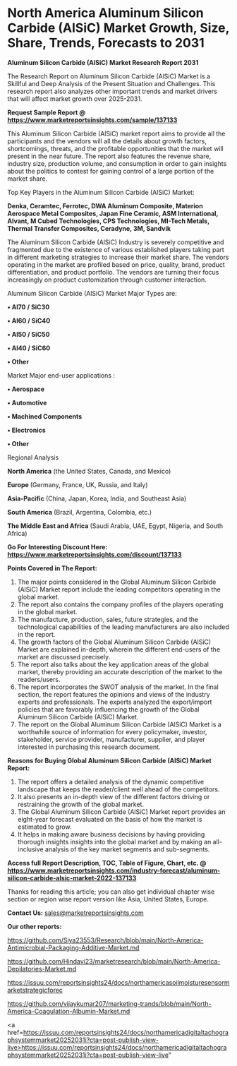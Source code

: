 # North America Aluminum Silicon Carbide (AlSiC) Market Growth, Size, Share, Trends, Forecasts to 2031

<strong>Aluminum Silicon Carbide (AlSiC) Market Research Report 2031</strong>

The Research Report on Aluminum Silicon Carbide (AlSiC) Market is a Skillful and Deep Analysis of the Present Situation and Challenges. This research report also analyzes other important trends and market drivers that will affect market growth over 2025-2031.

<strong>Request Sample Report @ <a href=https://www.marketreportsinsights.com/sample/137133>https://www.marketreportsinsights.com/sample/137133</a></strong>

This Aluminum Silicon Carbide (AlSiC) market report aims to provide all the participants and the vendors will all the details about growth factors, shortcomings, threats, and the profitable opportunities that the market will present in the near future. The report also features the revenue share, industry size, production volume, and consumption in order to gain insights about the politics to contest for gaining control of a large portion of the market share.

Top Key Players in the Aluminum Silicon Carbide (AlSiC) Market:

<strong>Denka, Ceramtec, Ferrotec, DWA Aluminum Composite, Materion Aerospace Metal Composites, Japan Fine Ceramic, ASM International, Alvant, M Cubed Technologies, CPS Technologies, MI-Tech Metals, Thermal Transfer Composites, Ceradyne, 3M, Sandvik</strong>

The Aluminum Silicon Carbide (AlSiC) Industry is severely competitive and fragmented due to the existence of various established players taking part in different marketing strategies to increase their market share. The vendors operating in the market are profiled based on price, quality, brand, product differentiation, and product portfolio. The vendors are turning their focus increasingly on product customization through customer interaction.

Aluminum Silicon Carbide (AlSiC) Market Major Types are:

<strong>• Al70 / SiC30

• Al60 / SiC40

• Al50 / SiC50

• Al40 / SiC60

• Other</strong>

Market Major end-user applications :

<strong>• Aerospace

• Automotive

• Machined Components

• Electronics

• Other</strong>

Regional Analysis

</u><strong><b>North America</b></strong> (the United States, Canada, and Mexico)

<strong><b>Europe </b></strong>(Germany, France, UK, Russia, and Italy)

<strong><b>Asia-Pacific</b></strong> (China, Japan, Korea, India, and Southeast Asia)

<strong><b>South America</b></strong> (Brazil, Argentina, Colombia, etc.)

<strong><b>The Middle East and Africa</b></strong> (Saudi Arabia, UAE, Egypt, Nigeria, and South Africa)

<strong>Go For Interesting Discount Here: <a href=https://www.marketreportsinsights.com/discount/137133>https://www.marketreportsinsights.com/discount/137133</a></strong>

<strong>Points Covered in The Report:</strong>
<ol>
  <li>The major points considered in the Global Aluminum Silicon Carbide (AlSiC) Market report include the leading competitors operating in the global market.</li>
  <li>The report also contains the company profiles of the players operating in the global market.</li>
  <li>The manufacture, production, sales, future strategies, and the technological capabilities of the leading manufacturers are also included in the report.</li>
  <li>The growth factors of the Global Aluminum Silicon Carbide (AlSiC) Market are explained in-depth, wherein the different end-users of the market are discussed precisely.</li>
  <li>The report also talks about the key application areas of the global market, thereby providing an accurate description of the market to the readers/users.</li>
  <li>The report incorporates the SWOT analysis of the market. In the final section, the report features the opinions and views of the industry experts and professionals. The experts analyzed the export/import policies that are favorably influencing the growth of the Global Aluminum Silicon Carbide (AlSiC) Market.</li>
  <li>The report on the Global Aluminum Silicon Carbide (AlSiC) Market is a worthwhile source of information for every policymaker, investor, stakeholder, service provider, manufacturer, supplier, and player interested in purchasing this research document.</li>
</ol>
<strong>Reasons for Buying Global Aluminum Silicon Carbide (AlSiC) Market Report:</strong>

<ol>
  <li>The report offers a detailed analysis of the dynamic competitive landscape that keeps the reader/client well ahead of the competitors.</li>
  <li>It also presents an in-depth view of the different factors driving or restraining the growth of the global market.</li>
  <li>The Global Aluminum Silicon Carbide (AlSiC) Market report provides an eight-year forecast evaluated on the basis of how the market is estimated to grow.</li>
  <li>It helps in making aware business decisions by having providing thorough insights insights into the global market and by making an all-inclusive analysis of the key market segments and sub-segments.</li>
</ol>
<strong>Access full Report Description, TOC, Table of Figure, Chart, etc. @ <a href=https://www.marketreportsinsights.com/industry-forecast/aluminum-silicon-carbide-alsic-market-2022-137133>https://www.marketreportsinsights.com/industry-forecast/aluminum-silicon-carbide-alsic-market-2022-137133</a></strong>


Thanks for reading this article; you can also get individual chapter wise section or region wise report version like Asia, United States, Europe.

<strong>Contact Us:</strong>
sales@marketreportsinsights.com

<strong>Our other reports:</strong>

<a href=https://github.com/Siya23553/Research/blob/main/North-America-Antimicrobial-Packaging-Additive-Market.md>https://github.com/Siya23553/Research/blob/main/North-America-Antimicrobial-Packaging-Additive-Market.md</a>

<a href=https://github.com/Hindavi23/marketresearch/blob/main/North-America-Depilatories-Market.md>https://github.com/Hindavi23/marketresearch/blob/main/North-America-Depilatories-Market.md</a>

<a href=https://issuu.com/reportsinsights24/docs/northamericasoilmoisturesensormarketstrategicforec>https://issuu.com/reportsinsights24/docs/northamericasoilmoisturesensormarketstrategicforec</a>

<a href=https://github.com/vijaykumar207/marketing-trands/blob/main/North-America-Coagulation-Albumin-Market.md>https://github.com/vijaykumar207/marketing-trands/blob/main/North-America-Coagulation-Albumin-Market.md</a>

<a href=https://issuu.com/reportsinsights24/docs/northamericadigitaltachographsystemmarket20252031i?cta=post-publish-view-live>https://issuu.com/reportsinsights24/docs/northamericadigitaltachographsystemmarket20252031i?cta=post-publish-view-live</a>"
